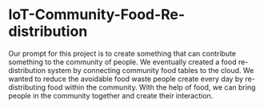 # IoT-Community-Food-Re-distribution
Our prompt for this project is to create something that can contribute something to the community of people. We eventually created a food re-distribution system by connecting community food tables to the cloud. We wanted to reduce the avoidable food waste people create every day by re-distributing food within the community. With the help of food, we can bring people in the community together and create their interaction. 
